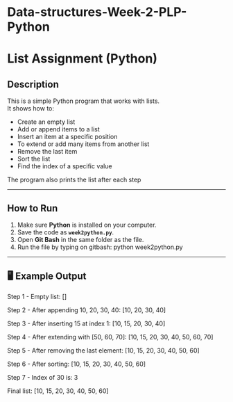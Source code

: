 # Data-structures-Week-2-PLP-Python
# List Assignment (Python)

##  Description  
This is a simple Python program that works with lists.  
It shows how to:  
-  Create an empty list  
-  Add or append  items to a list  
-  Insert an item at a specific position  
-  To extend or add many items from another list 
-  Remove the last item  
-  Sort the list  
-  Find the index of a specific value  

The program also prints the list after each step 

---

##  How to Run  
1. Make sure **Python** is installed on your computer.  
2. Save the code as **`week2python.py`**.  
3. Open **Git Bash** in the same folder as the file.  
4. Run the file by typing on gitbash: python week2python.py

---

## 🖥 Example Output

Step 1 - Empty list: []

Step 2 - After appending 10, 20, 30, 40: [10, 20, 30, 40]

Step 3 - After inserting 15 at index 1: [10, 15, 20, 30, 40]

Step 4 - After extending with [50, 60, 70]: [10, 15, 20, 30, 40, 50, 60, 70]

Step 5 - After removing the last element: [10, 15, 20, 30, 40, 50, 60]

Step 6 - After sorting: [10, 15, 20, 30, 40, 50, 60]

Step 7 - Index of 30 is: 3

Final list: [10, 15, 20, 30, 40, 50, 60]



